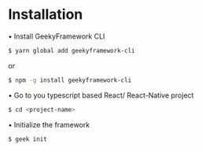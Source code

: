 # Installation

• Install GeekyFramework CLI

```sh
$ yarn global add geekyframework-cli
```

or

```sh
$ npm -g install geekyframework-cli
```

• Go to you typescript based React/ React-Native project

```sh
$ cd <project-name>
```

• Initialize the framework

```sh
$ geek init
```
